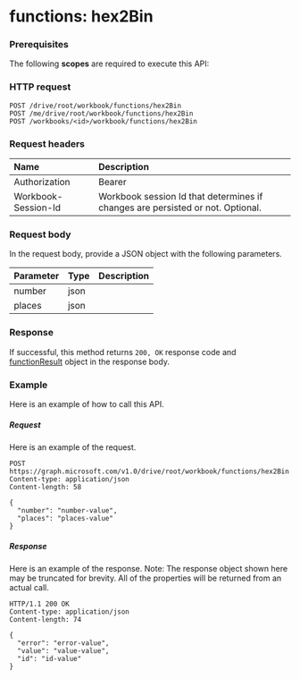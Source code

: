 # functions: hex2Bin


### Prerequisites
The following **scopes** are required to execute this API: 
### HTTP request
<!-- { "blockType": "ignored" } -->
```http
POST /drive/root/workbook/functions/hex2Bin
POST /me/drive/root/workbook/functions/hex2Bin
POST /workbooks/<id>/workbook/functions/hex2Bin

```
### Request headers
| Name       | Description|
|:---------------|:----------|
| Authorization  | Bearer <code>|
| Workbook-Session-Id  | Workbook session Id that determines if changes are persisted or not. Optional.|

### Request body
In the request body, provide a JSON object with the following parameters.

| Parameter	   | Type	|Description|
|:---------------|:--------|:----------|
|number|json||
|places|json||

### Response
If successful, this method returns `200, OK` response code and [functionResult](../resources/functionresult.md) object in the response body.

### Example
Here is an example of how to call this API.
##### Request
Here is an example of the request.
<!-- {
  "blockType": "request",
  "name": "functions_hex2bin"
}-->
```http
POST https://graph.microsoft.com/v1.0/drive/root/workbook/functions/hex2Bin
Content-type: application/json
Content-length: 58

{
  "number": "number-value",
  "places": "places-value"
}
```

##### Response
Here is an example of the response. Note: The response object shown here may be truncated for brevity. All of the properties will be returned from an actual call.
<!-- {
  "blockType": "response",
  "truncated": true,
  "@odata.type": "microsoft.graph.functionResult"
} -->
```http
HTTP/1.1 200 OK
Content-type: application/json
Content-length: 74

{
  "error": "error-value",
  "value": "value-value",
  "id": "id-value"
}
```

<!-- uuid: 8fcb5dbc-d5aa-4681-8e31-b001d5168d79
2015-10-25 14:57:30 UTC -->
<!-- {
  "type": "#page.annotation",
  "description": "functions: hex2Bin",
  "keywords": "",
  "section": "documentation",
  "tocPath": ""
}-->